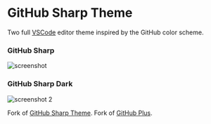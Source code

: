 # GitHub Sharp Theme

Two full [VSCode](https://code.visualstudio.com/) editor theme inspired by the GitHub color scheme.

### GitHub Sharp

![screenshot](./images/light.png)

### GitHub Sharp Dark

![screenshot 2](./images/dark.png)

Fork of [GitHub Sharp Theme](https://github.com/joaomoreno/github-sharp-theme).
Fork of [GitHub Plus](https://marketplace.visualstudio.com/items?itemName=thenikso.github-plus-theme).